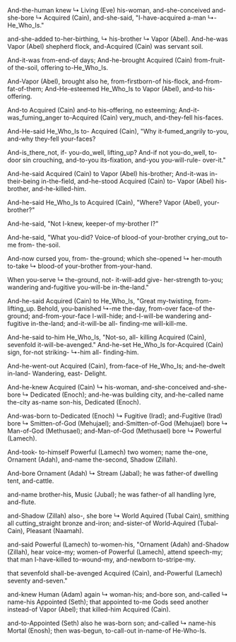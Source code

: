 And-the-human knew ↳ Living (Eve) his-woman,
and-she-conceived and-she-bore ↳ Acquired (Cain),
and-she-said, "I-have-acquired a-man ↳- He_Who_Is."

and-she-added to-her-birthing, ↳ his-brother ↳ Vapor (Abel).
And-he-was Vapor (Abel) shepherd flock,
and-Acquired (Cain) was servant soil.

And-it-was from-end-of days;
And-he-brought Acquired (Cain) from-fruit-of the-soil,
offering to-He_Who_Is.

And-Vapor (Abel), brought also he, 
from-firstborn-of his-flock, and-from-fat-of-them;
And-He-esteemed He_Who_Is to Vapor (Abel), and-to his-offering.

And-to Acquired (Cain) and-to his-offering, no esteeming;
And-it-was_fuming_anger to-Acquired (Cain) very_much, and-they-fell his-faces.

And-He-said He_Who_Is to- Acquired (Cain),
"Why it-fumed_angrily to-you, and-why they-fell your-faces?

And-is_there_not, if- you-do_well, lifting_up?
And-if not you-do_well, to-door sin crouching,
and-to-you its-fixation, and-you you-will-rule- over-it."

And-he-said Acquired (Cain) to Vapor (Abel) his-brother;
And-it-was in-their-being in-the-field,
and-he-stood Acquired (Cain) to- Vapor (Abel) his-brother,
and-he-killed-him.

And-he-said He_Who_Is to Acquired (Cain),
"Where? Vapor (Abel), your-brother?"

And-he-said, "Not I-knew, keeper-of my-brother I?"

And-he-said, "What you-did? Voice-of blood-of your-brother crying_out to-me from- the-soil.

And-now cursed you, from- the-ground;
which she-opened ↳ her-mouth to-take ↳ blood-of your-brother from-your-hand.

When you-serve ↳ the-ground,
not- it-will-add give- her-strength to-you;
wandering and-fugitive you-will-be in-the-land."

And-he-said Acquired (Cain) to He_Who_Is,
"Great my-twisting, from-lifting_up.
Behold, you-banished ↳-me the-day, from-over face-of the-ground;
and-from-your-face I-will-hide;
and-I-will-be wandering and-fugitive in-the-land;
and-it-will-be all- finding-me will-kill-me.

And-he-said to-him He_Who_Is, 
"Not-so, all- killing Acquired (Cain),
sevenfold it-will-be-avenged."
And-he-set He_Who_Is for-Acquired (Cain) sign,
for-not striking- ↳-him all- finding-him.

And-he-went-out Acquired (Cain), from-face-of He_Who_Is;
and-he-dwelt in-land- Wandering,
east- Delight.

And-he-knew Acquired (Cain) ↳ his-woman,
and-she-conceived and-she-bore ↳ Dedicated (Enoch);
and-he-was building city,
and-he-called name the-city as-name son-his, Dedicated (Enoch).

And-was-born to-Dedicated (Enoch) ↳ Fugitive (Irad);
and-Fugitive (Irad) bore ↳ Smitten-of-God (Mehujael);
and-Smitten-of-God (Mehujael) bore ↳ Man-of-God (Methusael);
and-Man-of-God (Methusael) bore ↳ Powerful (Lamech).

And-took- to-himself Powerful (Lamech) two women; 
name the-one, Ornament (Adah), 
and-name the-second, Shadow (Zillah).

And-bore Ornament (Adah) ↳ Stream (Jabal); 
he was father-of dwelling tent, and-cattle.

and-name brother-his, Music (Jubal); 
he was father-of all handling lyre, and-flute.

and-Shadow (Zillah) also-, she bore ↳ World Aquired (Tubal Cain),
smithing all cutting_straight bronze and-iron; 
and-sister-of World-Aquired (Tubal-Cain), Pleasant (Naamah).

and-said Powerful (Lamech) to-women-his,
"Ornament (Adah) and-Shadow (Zillah), hear voice-my;
women-of Powerful (Lamech), attend speech-my;
that man I-have-killed to-wound-my,
and-newborn to-stripe-my.

that sevenfold shall-be-avenged Acquired (Cain),
and-Powerful (Lamech) seventy and-seven."

and-knew Human (Adam) again ↳ woman-his; and-bore son, and-called ↳ name-his Appointed (Seth); that appointed to-me Gods seed another instead-of Vapor (Abel); that killed-him Acquired (Cain).

and-to-Appointed (Seth) also he was-born son; and-called ↳ name-his Mortal (Enosh); then was-begun, to-call-out in-name-of He-Who-Is.
